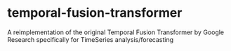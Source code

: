 # temporal-fusion-transformer
A reimplementation of the original Temporal Fusion Transformer by Google Research specifically for TimeSeries analysis/forecasting
